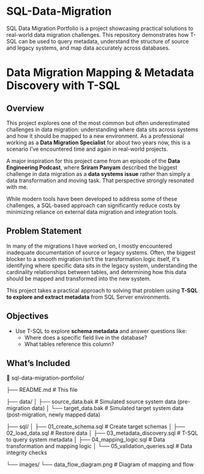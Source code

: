# SQL-Data-Migration
SQL Data Migration Portfolio is a project showcasing practical solutions to real-world data migration challenges. This repository demonstrates how T-SQL can be used to query metadata, understand the structure of source and legacy systems, and map data accurately across databases.


# Data Migration Mapping & Metadata Discovery with T-SQL

## Overview

This project explores one of the most common but often underestimated challenges in data migration: understanding where data sits across systems and how it should be mapped to a new environment. As a professional working  as a **Data Migration Specialist** for about two years now, this is a scenario I’ve encountered time and again in real-world projects. 

A major inspiration for this project came from an episode of the **Data Engineering Podcast**, where **Sriram Panyam** described the biggest challenge in data migration as a **data systems issue** rather than simply a data transformation and moving task. That perspective strongly resonated with me.

While modern tools have been developed to address some of these challenges, a SQL-based approach can significantly reduce costs by minimizing reliance on external data migration and integration tools.

## Problem Statement

In many of the migrations I have worked on, I mostly encountered inadequate documentation of source or legacy systems.  Often, the biggest blocker to a smooth migration isn’t the transformation logic itself, it's identifying where specific data sits in the legacy system, understanding the cardinality relationships between tables, and determining how this data should be mapped and transformed into the new system.

This project takes a practical approach to solving that problem using **T-SQL to explore and extract metadata** from SQL Server environments.

## Objectives

- Use T-SQL to explore **schema metadata** and answer questions like:
  - Where does a specific field live in the database?
  - What tables reference this column?


## What’s Included

📁 sql-data-migration-portfolio/

├── README.md                     # This file

├── data/
│   ├── source_data.bak           # Simulated source system data (pre-migration data)
│   └── target_data.bak           # Simulated target system data (post-migration, newly mapped data)


├── sql/
│   ├── 01_create_schema.sql      # Create target schemas
│   ├── 02_load_data.sql          # Restore data 
│   ├── 03_metadata_discovery.sql # T-SQL to query system metadata
│   ├── 04_mapping_logic.sql      # Data transformation and mapping logic
│   └── 05_validation_queries.sql # Data integrity checks


└── images/
    └── data_flow_diagram.png     # Diagram of mapping and flow
